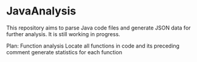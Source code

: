 # JavaAnalysis

This repository aims to parse Java code files and generate JSON data for further analysis. It is still working in progress.

Plan:
Function analysis
Locate all functions in code and its preceding comment
generate statistics for each function
